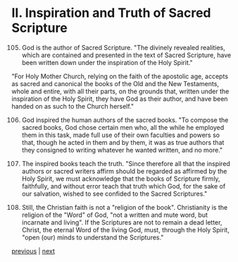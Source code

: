# II. Inspiration and Truth of Sacred Scripture

105. God is the author of Sacred Scripture. "The divinely revealed realities, which are contained and presented in the text of Sacred Scripture, have been written down under the inspiration of the Holy Spirit."

"For Holy Mother Church, relying on the faith of the apostolic age, accepts as sacred and canonical the books of the Old and the New Testaments, whole and entire, with all their parts, on the grounds that, written under the inspiration of the Holy Spirit, they have God as their author, and have been handed on as such to the Church herself."

106. God inspired the human authors of the sacred books. "To compose the sacred books, God chose certain men who, all the while he employed them in this task, made full use of their own faculties and powers so that, though he acted in them and by them, it was as true authors that they consigned to writing whatever he wanted written, and no more."

107. The inspired books teach the truth. "Since therefore all that the inspired authors or sacred writers affirm should be regarded as affirmed by the Holy Spirit, we must acknowledge that the books of Scripture firmly, faithfully, and without error teach that truth which God, for the sake of our salvation, wished to see confided to the Sacred Scriptures."

108. Still, the Christian faith is not a "religion of the book". Christianity is the religion of the "Word" of God, "not a written and mute word, but incarnate and living". If the Scriptures are not to remain a dead letter, Christ, the eternal Word of the living God, must, through the Holy Spirit, "open (our) minds to understand the Scriptures."

[previous](https://github.com/Tenari/non-fiction/blob/master/catechism/__PO.md) | [next](https://github.com/Tenari/non-fiction/blob/master/catechism/__PQ.md)